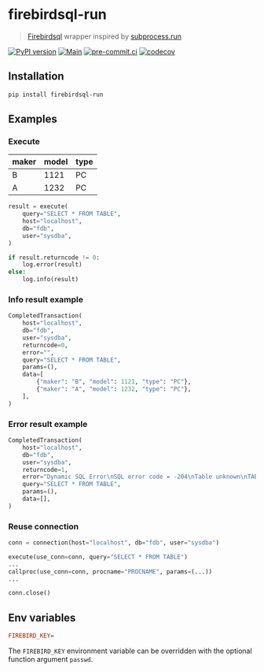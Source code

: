 # firebirdsql-run

> [Firebirdsql](https://github.com/nakagami/pyfirebirdsql/) wrapper inspired by [subprocess.run](https://docs.python.org/3/library/subprocess.html#subprocess.run)

[![PyPI version](https://img.shields.io/pypi/v/firebirdsql-run)](https://pypi.org/project/firebirdsql-run)
[![Main](https://github.com/DeadNews/firebirdsql-run/actions/workflows/main.yml/badge.svg)](https://github.com/DeadNews/firebirdsql-run/actions/workflows/main.yml)
[![pre-commit.ci](https://results.pre-commit.ci/badge/github/DeadNews/firebirdsql-run/main.svg)](https://results.pre-commit.ci/latest/github/DeadNews/firebirdsql-run/main)
[![codecov](https://codecov.io/gh/DeadNews/firebirdsql-run/branch/main/graph/badge.svg?token=OCZDZIYPMC)](https://codecov.io/gh/DeadNews/firebirdsql-run)

## Installation

```sh
pip install firebirdsql-run
```

## Examples

### Execute

| maker | model | type |
| ----- | ----- | ---- |
| B     | 1121  | PC   |
| A     | 1232  | PC   |

```py
result = execute(
    query="SELECT * FROM TABLE",
    host="localhost",
    db="fdb",
    user="sysdba",
)

if result.returncode != 0:
    log.error(result)
else:
    log.info(result)
```

### Info result example

```py
CompletedTransaction(
    host="localhost",
    db="fdb",
    user="sysdba",
    returncode=0,
    error="",
    query="SELECT * FROM TABLE",
    params=(),
    data=[
        {"maker": "B", "model": 1121, "type": "PC"},
        {"maker": "A", "model": 1232, "type": "PC"},
    ],
)
```

### Error result example

```py
CompletedTransaction(
    host="localhost",
    db="fdb",
    user="sysdba",
    returncode=1,
    error="Dynamic SQL Error\nSQL error code = -204\nTable unknown\nTABLE\nAt line 1, column 15\n",
    query="SELECT * FROM TABLE",
    params=(),
    data=[],
)
```

### Reuse connection

```py
conn = connection(host="localhost", db="fdb", user="sysdba")

execute(use_conn=conn, query="SELECT * FROM TABLE")
...
callproc(use_conn=conn, procname="PROCNAME", params=(...))
...

conn.close()
```

## Env variables

```ini
FIREBIRD_KEY=
```

The `FIREBIRD_KEY` environment variable can be overridden with the optional function argument `passwd`.
